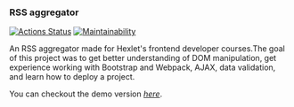 ### RSS aggregator

[![Actions Status](https://github.com/elena-mb/frontend-project-11/workflows/hexlet-check/badge.svg)](https://github.com/elena-mb/frontend-project-11/actions)
[![Maintainability](https://api.codeclimate.com/v1/badges/a8f3640ffa4feafcddd3/maintainability)](https://codeclimate.com/github/elena-mb/frontend-project-11/maintainability)

An RSS aggregator made for Hexlet's frontend developer courses.The goal of this project was to get better understanding of DOM manipulation, get experience working with Bootstrap and Webpack, AJAX, data validation, and learn how to deploy a project.

You can checkout the demo version _[here](https://rss-aggregator-project-i6fnzjmoc-alena-mb.vercel.app/)_.

